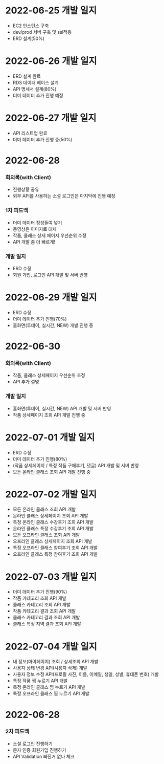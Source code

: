 # 2022-06-25 개발 일지
- EC2 인스턴스 구축
- dev/prod 서버 구축 및 ssl적용
- ERD 설계(50%)

# 2022-06-26 개발 일지
- ERD 설계 완료
- RDS 데이터 베이스 설계
- API 명세서 설계(80%)
- 더미 데이터 추가 진행 예정

# 2022-06-27 개발 일지
- API 리스트업 완료
- 더미 데이터 추가 진행 중(50%)

# 2022-06-28 
### 회의록(with Client)
- 진행상황 공유
- 외부 API를 사용하는 소셜 로그인은 마지막에 진행 예정
### 1차 피드백
- 더미 데이터 정성들여 넣기
- 동영상은 이미지로 대체
- 작품, 클래스 상세 페이지 우선순위 수정
- API 개발 좀 더 빠르게!
### 개발 일지
- ERD 수정
- 회원 가입, 로그인 API 개발 및 서버 반영

# 2022-06-29 개발 일지
- ERD 수정
- 더미 데이터 추가 진행(70%)
- 홈화면(투데이, 실시간, NEW) 개발 진행 중

# 2022-06-30
### 회의록(with Client)
- 작품, 클래스 상세페이지 우선순위 조정
- API 추가 설명
### 개발 일지
- 홈화면(투데이, 실시간, NEW) API 개발 및 서버 반영
- 작품 상세페이지 조회 API 개발 진행 중

# 2022-07-01 개발 일지
- ERD 수정
- 더미 데이터 추가 진행(80%)
- (작품 상세페이지 / 특정 작품 구매후기, 댓글) API 개발 및 서버 반영
- 모든 온라인 클래스 조회 API 개발 진행 중

# 2022-07-02 개발 일지
- 모든 온라인 클래스 조회 API 개발
- 온라인 클래스 상세페이지 조회 API 개발
- 특정 온라인 클래스 수강후기 조회 API 개발
- 온라인 클래스 특정 수강후기 조회 API 개발
- 모든 오프라인 클래스 조회 API 개발
- 오프라인 클래스 상세페이지 조회 API 개발
- 특정 오프라인 클래스 참여후기 조회 API 개발
- 오프라인 클래스 특정 참여후기 조회 API 개발

# 2022-07-03 개발 일지
- 더미 데이터 추가 진행(90%)
- 작품 카테고리 조회 API 개발
- 클래스 카테고리 조회 API 개발
- 작품 카테고리 결과 조회 API 개발
- 클래스 카테고리 결과 조회 API 개발
- 클래스 특정 지역 결과 조회 API 개발

# 2022-07-04 개발 일지
- 내 정보(마이페이지) 조회 / 상세조회 API 개발
- 사용자 상태 변경 API(사용자 삭제) 개발
- 사용자 정보 수정 API(프로필 사진, 이름, 이메일, 생일, 성별, 휴대폰 번호) 개발
- 특정 작품 찜 누르기 API 개발
- 특정 온라인 클래스 찜 누르기 API 개발
- 특정 오프라인 클래스 찜 누르기 API 개발

# 2022-06-28 
### 2차 피드백
- 소셜 로그인 진행하기
- 문자 인증 회원가입 진행하기
- API Validation 빠진거 없나 체크
